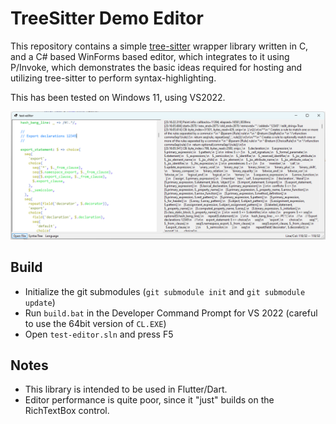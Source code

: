 # TreeSitter Demo Editor

This repository contains a simple [tree-sitter](https://tree-sitter.github.io/tree-sitter/) wrapper library written in C,
and a C# based WinForms based editor, which integrates to it using P/Invoke,
which demonstrates the basic ideas required for hosting and utilizing
tree-sitter to perform syntax-highlighting.

This has been tested on Windows 11, using VS2022.

![image](test-editor.png)

## Build

- Initialize the git submodules (`git submodule init` and `git submodule update`)
- Run `build.bat` in the Developer Command Prompt for VS 2022 (careful to use the 64bit version of `CL.EXE`)
- Open `test-editor.sln` and press F5

## Notes

- This library is intended to be used in Flutter/Dart.
- Editor performance is quite poor, since it "just" builds on the RichTextBox control.
